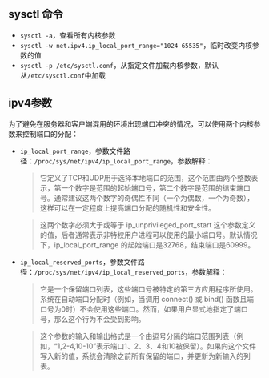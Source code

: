 ## sysctl 命令
- `sysctl -a`，查看所有内核参数
- `sysctl -w net.ipv4.ip_local_port_range="1024 65535"`，临时改变内核参数的值
- `sysctl -p /etc/sysctl.conf`，从指定文件加载内核参数，默认从`/etc/sysctl.conf`中加载

## ipv4参数
为了避免在服务器和客户端混用的环境出现端口冲突的情况，可以使用两个内核参数来控制端口的分配：
- `ip_local_port_range`，参数文件路径：`/proc/sys/net/ipv4/ip_local_port_range`，参数解释：
    > 它定义了TCP和UDP用于选择本地端口的范围，这个范围由两个整数表示，第一个数字是范围的起始端口号，第二个数字是范围的结束端口号。通常建议这两个数字的奇偶性不同（一个为偶数，一个为奇数），这样可以在一定程度上提高端口分配的随机性和安全性。

    >这两个数字必须大于或等于 ip_unprivileged_port_start 这个参数定义的值，后者通常表示非特权用户进程可以使用的最小端口号。默认情况下，ip_local_port_range 的起始端口是32768，结束端口是60999。

- `ip_local_reserved_ports`，参数文件路径：`/proc/sys/net/ipv4/ip_local_reserved_ports`，参数解释：
    > 它是一个保留端口列表，这些端口号被特定的第三方应用程序所使用。系统在自动端口分配时（例如，当调用 connect() 或 bind() 函数且端口号为0时）不会使用这些端口。然而，如果用户显式地指定了端口号，那么这个行为不会受到影响。

    > 这个参数的输入和输出格式是一个由逗号分隔的端口范围列表（例如，“1,2-4,10-10”表示端口1、2、3、4和10被保留）。如果向这个文件写入新的值，系统会清除之前所有保留的端口，并更新为新输入的列表。
